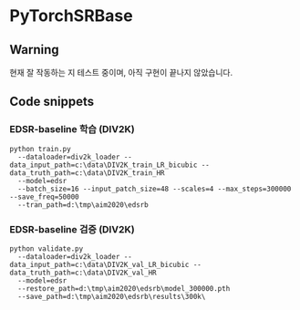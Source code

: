 # PyTorchSRBase
 
## Warning
현재 잘 작동하는 지 테스트 중이며, 아직 구현이 끝나지 않았습니다.

## Code snippets

### EDSR-baseline 학습 (DIV2K)
```shell
python train.py
  --dataloader=div2k_loader --data_input_path=c:\data\DIV2K_train_LR_bicubic --data_truth_path=c:\data\DIV2K_train_HR
  --model=edsr
  --batch_size=16 --input_patch_size=48 --scales=4 --max_steps=300000 --save_freq=50000
  --tran_path=d:\tmp\aim2020\edsrb
```

### EDSR-baseline 검증 (DIV2K)
```shell
python validate.py
  --dataloader=div2k_loader --data_input_path=c:\data\DIV2K_val_LR_bicubic --data_truth_path=c:\data\DIV2K_val_HR
  --model=edsr
  --restore_path=d:\tmp\aim2020\edsrb\model_300000.pth
  --save_path=d:\tmp\aim2020\edsrb\results\300k\
```
